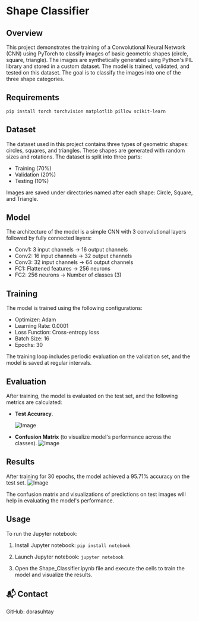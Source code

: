 # Shape Classifier
## Overview
This project demonstrates the training of a Convolutional Neural Network (CNN) using PyTorch to classify images of basic geometric shapes (circle, square, triangle). The images are synthetically generated using Python's PIL library and stored in a custom dataset. The model is trained, validated, and tested on this dataset. The goal is to classify the images into one of the three shape categories.
## Requirements
``` pip install torch torchvision matplotlib pillow scikit-learn ```

## Dataset
The dataset used in this project contains three types of geometric shapes: circles, squares, and triangles. These shapes are generated with random sizes and rotations. The dataset is split into three parts:
- Training (70%)
- Validation (20%)
- Testing (10%)

Images are saved under directories named after each shape: Circle, Square, and Triangle.

## Model
The architecture of the model is a simple CNN with 3 convolutional layers followed by fully connected layers:
- Conv1: 3 input channels → 16 output channels
- Conv2: 16 input channels → 32 output channels
- Conv3: 32 input channels → 64 output channels
- FC1: Flattened features → 256 neurons
- FC2: 256 neurons → Number of classes (3)

## Training
The model is trained using the following configurations:
- Optimizer: Adam
- Learning Rate: 0.0001
- Loss Function: Cross-entropy loss
- Batch Size: 16
- Epochs: 30

The training loop includes periodic evaluation on the validation set, and the model is saved at regular intervals.

## Evaluation
After training, the model is evaluated on the test set, and the following metrics are calculated:
- **Test Accuracy**.

   ![Image](https://github.com/user-attachments/assets/a3142dfc-e0cd-4764-a269-dd66ecec6462)
- **Confusion Matrix** (to visualize model's performance across the classes). 
  ![Image](https://github.com/user-attachments/assets/a9079415-9374-4113-b24e-a388516bb50f)

## Results
After training for 30 epochs, the model achieved a 95.71% accuracy on the test set.
![Image](https://github.com/user-attachments/assets/5ed2cac0-79d7-4072-868e-7b86c05d361c)

The confusion matrix and visualizations of predictions on test images will help in evaluating the model's performance.

## Usage
To run the Jupyter notebook:
1. Install Jupyter notebook:
```pip install notebook```

1. Launch Jupyter notebook:
```jupyter notebook```

1. Open the Shape_Classifier.ipynb file and execute the cells to train the model and visualize the results.

## 📬 Contact
GitHub: dorasuhtay

